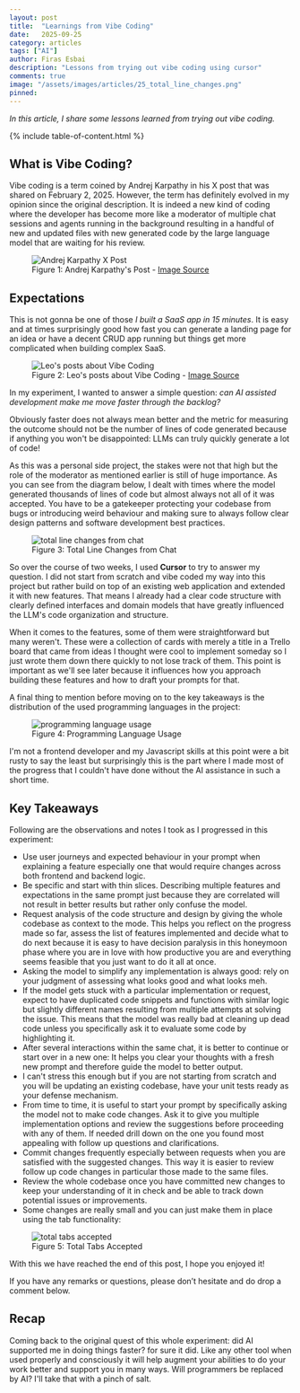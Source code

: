 ```yaml
---
layout: post
title:  "Learnings from Vibe Coding"
date:   2025-09-25
category: articles
tags: ["AI"]
author: Firas Esbai
description: "Lessons from trying out vibe coding using cursor"
comments: true
image: "/assets/images/articles/25_total_line_changes.png"
pinned:
---
```


*In this article, I share some lessons learned from trying out vibe coding.*

{% include table-of-content.html %}

## What is Vibe Coding? ##

Vibe coding is a term coined by Andrej Karpathy in his X post that was shared on February 2, 2025. However, the term has definitely evolved in my opinion since the original description. It is indeed a new kind of coding where the developer has become more like a moderator of multiple chat sessions and agents running in the background resulting in a handful of new and updated files with new generated code by the large language model that are waiting for his review. 

<figure>
  <img src="/assets/images/articles/25_vibe_coding_andrej_karpathy_post.png" alt="Andrej Karpathy X Post">
  <figcaption>Figure 1: Andrej Karpathy's Post - <a href="https://x.com/karpathy/status/1886192184808149383?lang=en">Image Source</a></figcaption>
</figure>


## Expectations ##

This is not gonna be one of those *I built a SaaS app in 15 minutes*. It is easy and at times surprisingly good how fast you can generate a landing page for an idea or have a decent CRUD app running but things get more complicated when building complex SaaS. 

<figure>
  <img src="/assets/images/articles/25_vibe_coding_leo_post.png" alt="Leo's posts about Vibe Coding">
  <figcaption>Figure 2: Leo's posts about Vibe Coding - <a href="https://x.com/leojr94_?lang=en">Image Source</a></figcaption>
</figure>

In my experiment, I wanted to answer a simple question: *can AI assisted development make me move faster through the backlog?* 

Obviously faster does not always mean better and the metric for measuring the outcome should not be the number of lines of code generated because if anything you won't be disappointed: LLMs can truly quickly generate a lot of code! 

As this was a personal side project, the stakes were not that high but the role of the moderator as mentioned earlier is still of huge importance. As you can see from the diagram below, I dealt with times where the model generated thousands of lines of code but almost always not all of it was accepted. You have to be a gatekeeper protecting your codebase from bugs or introducing weird behaviour and making sure to always follow clear design patterns and software development best practices. 

<figure>
  <img src="/assets/images/articles/25_total_line_changes.png" alt="total line changes from chat">
  <figcaption>Figure 3: Total Line Changes from Chat</figcaption>
</figure>

So over the course of two weeks, I used **Cursor** to try to answer my question. I did not start from scratch and vibe coded my way into this project but rather build on top of an existing web application and extended it with new features. That means I already had a clear code structure with clearly defined interfaces and domain models that have greatly influenced the LLM's code organization and structure.

When it comes to the features, some of them were straightforward but many weren't. These were a collection of cards with merely a title in a Trello board that came from ideas I thought were cool to implement someday so I just wrote them down there quickly to not lose track of them. This point is important as we'll see later because it influences how you approach building these features and how to draft your prompts for that. 

A final thing to mention before moving on to the key takeaways is the distribution of the used programming languages in the project:

<figure>
  <img src="/assets/images/articles/25_programming_language_usage.png" alt="programming language usage">
  <figcaption>Figure 4: Programming Language Usage</figcaption>
</figure>

I'm not a frontend developer and my Javascript skills at this point were a bit rusty to say the least but surprisingly this is the part where I made most of the progress that I couldn't have done without the AI assistance in such a short time. 

## Key Takeaways ##

Following are the observations and notes I took as I progressed in this experiment: 

- Use user journeys and expected behaviour in your prompt when explaining a feature especially one that would require changes across both frontend and backend logic.  
- Be specific and start with thin slices. Describing multiple features and expectations in the same prompt just because they are correlated will not result in better results but rather only confuse the model.  
- Request analysis of the code structure and design by giving the whole codebase as context to the mode. This helps you reflect on the progress made so far, assess the list of features implemented and decide what to do next because it is easy to have decision paralysis in this honeymoon phase where you are in love with how productive you are and everything seems feasible that you just want to do it all at once.  
- Asking the model to simplify any implementation is always good: rely on your judgment of assessing what looks good and what looks meh.  
- If the model gets stuck with a particular implementation or request, expect to have duplicated code snippets and functions with similar logic but slightly different names resulting from multiple attempts at solving the issue. This means that the model was really bad at cleaning up dead code unless you specifically ask it to evaluate some code by highlighting it. 
- After several interactions within the same chat, it is better to continue or start over in a new one: It helps you clear your thoughts with a fresh new prompt and therefore guide the model to better output. 
- I can't stress this enough but if you are not starting from scratch and you will be updating an existing codebase, have your unit tests ready as your defense mechanism. 
- From time to time, it is useful to start your prompt by specifically asking the model not to make code changes. Ask it to give you multiple implementation options and review the suggestions before proceeding with any of them. If needed drill down on the one you found most appealing with follow up questions and clarifications.  
- Commit changes frequently especially between requests when you are satisfied with the suggested changes. This way it is easier to review follow up code changes in particular those made to the same files.  
- Review the whole codebase once you have committed new changes to keep your understanding of it in check and be able to track down potential issues or improvements. 
- Some changes are really small and you can just make them in place using the tab functionality:  

<figure>
  <img src="/assets/images/articles/25_total_tabs_accepted.png" alt="total tabs accepted">
  <figcaption>Figure 5: Total Tabs Accepted</figcaption>
</figure>

With this we have reached the end of this post, I hope you enjoyed it!

If you have any remarks or questions, please don’t hesitate and do drop a comment below.

## Recap ##

Coming back to the original quest of this whole experiment: did AI supported me in doing things faster? for sure it did. Like any other tool when used properly and consciously it will help augment your abilities to do your work better and support you in many ways. Will programmers be replaced by AI? I'll take that with a pinch of salt. 
